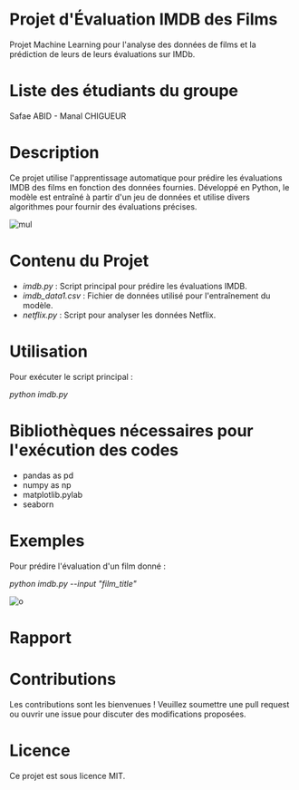 # Projet d'Évaluation IMDB des Films

Projet Machine Learning pour l'analyse des données de films et la prédiction de leurs de leurs évaluations sur IMDb. 


# Liste des étudiants du groupe

Safae ABID  -  Manal CHIGUEUR


# Description
Ce projet utilise l'apprentissage automatique pour prédire les évaluations IMDB des films en fonction des données fournies. Développé en Python, le modèle est entraîné à partir d'un jeu de données et utilise divers algorithmes pour fournir des évaluations précises.


![mul](https://github.com/bigbot02/Mini-Projet-ML/assets/155531725/18fa10c1-6d4d-4a55-8c38-1b204def4c93)


# Contenu du Projet
- *imdb.py* : Script principal pour prédire les évaluations IMDB.
- *imdb_data1.csv* : Fichier de données utilisé pour l'entraînement du modèle.
- *netflix.py* : Script pour analyser les données Netflix.


# Utilisation
Pour exécuter le script principal :
  
  *python imdb.py*
  
# Bibliothèques nécessaires pour l'exécution des codes
- pandas as pd
- numpy as np
- matplotlib.pylab
- seaborn 


# Exemples
Pour prédire l'évaluation d'un film donné :

*python imdb.py --input "film_title"*

![o](https://github.com/bigbot02/Mini-Projet-ML/assets/155531725/961b917b-7dee-413e-b033-2ab05a0babd9)

# Rapport




# Contributions
Les contributions sont les bienvenues ! Veuillez soumettre une pull request ou ouvrir une issue pour discuter des modifications proposées.


# Licence
Ce projet est sous licence MIT.


